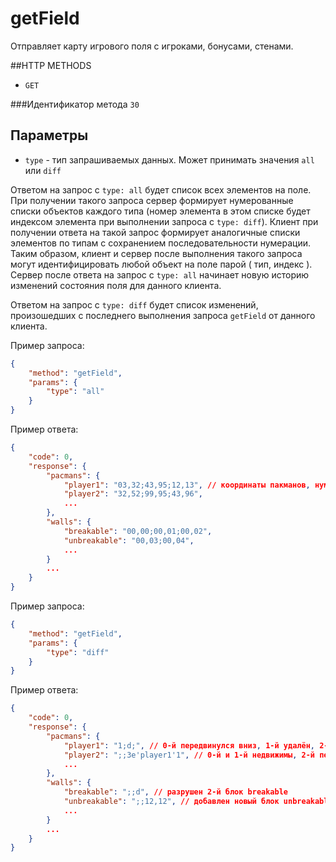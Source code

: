 # getField

Отправляет карту игрового поля с игроками, бонусами, стенами.

##HTTP METHODS
* `GET`

###Идентификатор метода
`30`

## Параметры
* ```type``` - тип запрашиваемых данных. Может принимать значения ```all``` или ```diff```

Ответом на запрос с ```type: all``` будет список всех элементов на поле. При получении такого запроса сервер формирует нумерованные списки объектов каждого типа (номер элемента в этом списке будет индексом элемента при выполнении запроса с ```type: diff```). Клиент при получении ответа на такой запрос формирует аналогичные списки элементов по типам с сохранением последовательности нумерации. Таким образом, клиент и сервер после выполнения такого запроса могут идентифицировать любой объект на поле парой ( тип, индекс ). Сервер после ответа на запрос с ```type: all``` начинает новую историю изменений состояния поля для данного клиента.

Ответом на запрос с ```type: diff``` будет список изменений, произошедших с последнего выполнения запроса ```getField``` от данного клиента.
    


Пример запроса:
```json
{ 
    "method": "getField",
    "params": {
        "type": "all"
    }
}
```

Пример ответа:
```json
{
    "code": 0,
    "response": {
        "pacmans": {
            "player1": "03,32;43,95;12,13", // координаты пакманов, нумерация с 0
            "player2": "32,52;99,95;43,96",
            ...
        },
        "walls": {
            "breakable": "00,00;00,01;00,02",
            "unbreakable": "00,03;00,04",
            ...
        }
        ...
    }
}
```

Пример запроса:
```json
{ 
    "method": "getField",
    "params": {
        "type": "diff"
    }
}
```

Пример ответа:
```json
{
    "code": 0,
    "response": {
        "pacmans": {
            "player1": "1;d;", // 0-й передвинулся вниз, 1-й удалён, 2-й недвижим
            "player2": ";;3e'player1'1", // 0-й и 1-й недвижимы, 2-й передвинулся вверх и съел 1-го пакмана игрока player1
            ...
        },
        "walls": {
            "breakable": ";;d", // разрушен 2-й блок breakable
            "unbreakable": ";;12,12", // добавлен новый блок unbreakable с индексом 2 и координатами 12,12
            ...
        }
        ...
    }
}
```
